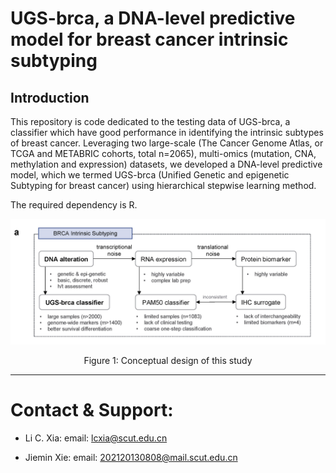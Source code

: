 # UGS-brca, a DNA-level predictive model for breast cancer intrinsic subtyping

## Introduction

This repository is code dedicated to the testing data of UGS-brca, a classifier which have good performance in identifying the intrinsic subtypes of breast cancer. Leveraging two large-scale (The Cancer Genome Atlas, or TCGA and METABRIC cohorts, total n=2065), multi-omics (mutation, CNA, methylation and expression) datasets, we developed a DNA-level predictive model, which we termed UGS-brca (Unified Genetic and epigenetic Subtyping for breast cancer) using hierarchical stepwise learning method.

The required dependency is R.

![image](Figures/design.jpg)

<center>Figure 1: Conceptual design of this study</center>


***
# Contact & Support:

- Li C. Xia: email: lcxia@scut.edu.cn

- Jiemin Xie: email: 202120130808@mail.scut.edu.cn
